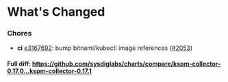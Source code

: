 # What's Changed

### Chores
- **ci** [e3167692](https://github.com/sysdiglabs/charts/commit/e316769250d0ab94519de59436be0d16fb5df3e1): bump bitnami/kubectl image references ([#2053](https://github.com/sysdiglabs/charts/issues/2053))
#### Full diff: https://github.com/sysdiglabs/charts/compare/kspm-collector-0.17.0...kspm-collector-0.17.1
